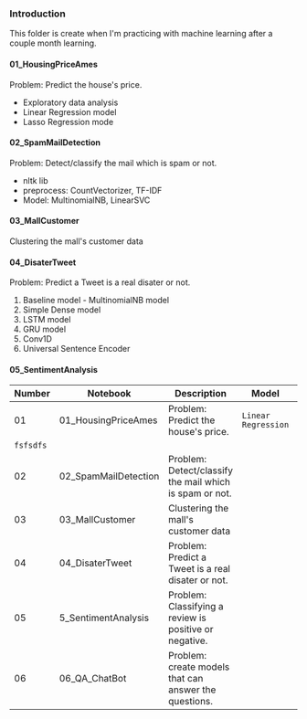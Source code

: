 ### Introduction
This folder is create when I'm practicing with machine learning after a couple month learning.

#### 01_HousingPriceAmes
Problem: Predict the house's price.
- Exploratory data analysis
- Linear Regression model
- Lasso Regression mode
#### 02_SpamMailDetection
Problem: Detect/classify the mail which is spam or not. 
 - nltk lib
 - preprocess: CountVectorizer, TF-IDF
 - Model: MultinomialNB, LinearSVC

#### 03_MallCustomer
Clustering the mall's customer data

#### 04_DisaterTweet
Problem: Predict a Tweet is a real disater or not.

1. Baseline model - MultinomialNB model
2. Simple Dense model
3. LSTM model 
4. GRU model
5. Conv1D
6. Universal Sentence Encoder

#### 05_SentimentAnalysis
 




| Number | Notebook | Description | Model | Note |
| ----- |  ----- |  ----- |  ----- |  ----- |
| 01 | 01_HousingPriceAmes | Problem: Predict the house's price. | `Linear Regression`
`fsfsdfs` |
| 02 | 02_SpamMailDetection | Problem: Detect/classify the mail which is spam or not. |
| 03 | 03_MallCustomer | Clustering the mall's customer data |
| 04 | 04_DisaterTweet | Problem: Predict a Tweet is a real disater or not. |
| 05 | 5_SentimentAnalysis | Problem: Classifying a review is positive or negative. |
| 06 | 06_QA_ChatBot | Problem: create models that can answer the questions. |

